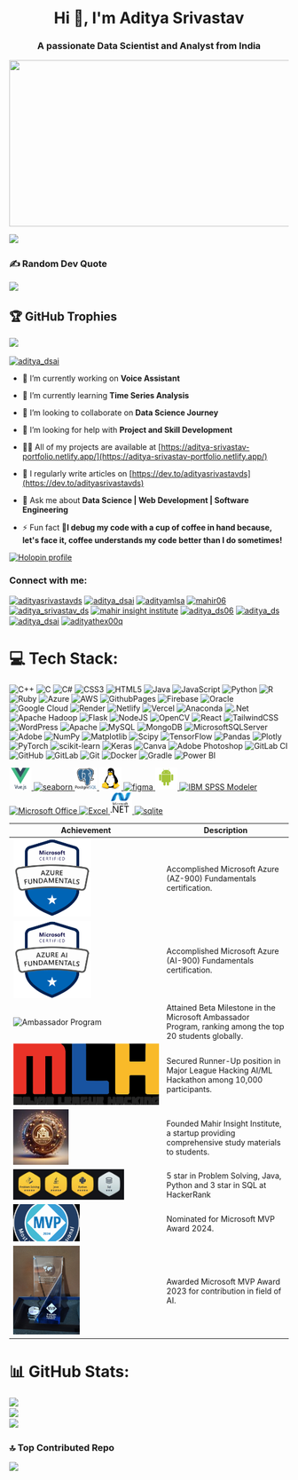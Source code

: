 <h1 align="center">Hi 👋, I'm Aditya Srivastav</h1>
<h3 align="center">A passionate Data Scientist and Analyst from India</h3>

<img src = "https://github.com/AdityaSrivastavDS/AdityaSrivastavDS/blob/main/resources/cd.gif" align = "center" width = "2500" height = "300">

[![](https://visitcount.itsvg.in/api?id=AdityaSrivastavDS&icon=8&color=5)](https://visitcount.itsvg.in)

### ✍️ Random Dev Quote
![](https://quotes-github-readme.vercel.app/api?type=horizontal&theme=radical)

## 🏆 GitHub Trophies
![](https://github-profile-trophy.vercel.app/?username=AdityaSrivastavDS&theme=radical&no-frame=false&no-bg=true&margin-w=4)

<p align="left"> <a href="https://twitter.com/Aditya_DSAI" target="blank"><img src="https://img.shields.io/twitter/follow/Aditya_DSAI?logo=twitter&style=for-the-badge" alt="aditya_dsai" /></a> </p>



- 🔭 I’m currently working on **Voice Assistant**

- 🌱 I’m currently learning **Time Series Analysis**

- 👯 I’m looking to collaborate on **Data Science Journey**

- 🤝 I’m looking for help with **Project and Skill Development**

- 👨‍💻 All of my projects are available at [https://aditya-srivastav-portfolio.netlify.app/](https://aditya-srivastav-portfolio.netlify.app/)

- 📝 I regularly write articles on [https://dev.to/adityasrivastavds](https://dev.to/adityasrivastavds)

- 💬 Ask me about **Data Science | Web Development | Software Engineering**



- ⚡ Fun fact **🌟I debug my code with a cup of coffee in hand because, let's face it, coffee understands my code better than I do sometimes!**

[![Holopin profile](https://holopin.me/adityathestar)](https://holopin.io/@adityathestar)

<h3 align="left">Connect with me:</h3>
<p align="left">
<a href="https://dev.to/adityasrivastavds" target="blank"><img align="center" src="https://raw.githubusercontent.com/rahuldkjain/github-profile-readme-generator/master/src/images/icons/Social/devto.svg" alt="adityasrivastavds" height="30" width="40" /></a>
<a href="https://twitter.com/Aditya_DSAI" target="blank"><img align="center" src="https://raw.githubusercontent.com/rahuldkjain/github-profile-readme-generator/master/src/images/icons/Social/twitter.svg" alt="aditya_dsai" height="30" width="40" /></a>
<a href="https://linkedin.com/in/adityamlsa" target="blank"><img align="center" src="https://raw.githubusercontent.com/rahuldkjain/github-profile-readme-generator/master/src/images/icons/Social/linked-in-alt.svg" alt="adityamlsa" height="30" width="40" /></a>
<a href="https://kaggle.com/mahir06" target="blank"><img align="center" src="https://raw.githubusercontent.com/rahuldkjain/github-profile-readme-generator/master/src/images/icons/Social/kaggle.svg" alt="mahir06" height="30" width="40" /></a>
<a href="https://instagram.com/aditya_srivastav_ds" target="blank"><img align="center" src="https://raw.githubusercontent.com/rahuldkjain/github-profile-readme-generator/master/src/images/icons/Social/instagram.svg" alt="aditya_srivastav_ds" height="30" width="40" /></a>
<a href="https://www.youtube.com/@MahirInsightInstitute" target="blank"><img align="center" src="https://raw.githubusercontent.com/rahuldkjain/github-profile-readme-generator/master/src/images/icons/Social/youtube.svg" alt="mahir insight institute" height="30" width="40" /></a>
<a href="https://www.codechef.com/users/aditya_ds06" target="blank"><img align="center" src="https://cdn.jsdelivr.net/npm/simple-icons@3.1.0/icons/codechef.svg" alt="aditya_ds06" height="30" width="40" /></a>
<a href="https://www.hackerrank.com/aditya_ds" target="blank"><img align="center" src="https://raw.githubusercontent.com/rahuldkjain/github-profile-readme-generator/master/src/images/icons/Social/hackerrank.svg" alt="aditya_ds" height="30" width="40" /></a>
<a href="https://www.leetcode.com/aditya_dsai" target="blank"><img align="center" src="https://raw.githubusercontent.com/rahuldkjain/github-profile-readme-generator/master/src/images/icons/Social/leet-code.svg" alt="aditya_dsai" height="30" width="40" /></a>
<a href="https://auth.geeksforgeeks.org/user/adityathex00q" target="blank"><img align="center" src="https://raw.githubusercontent.com/rahuldkjain/github-profile-readme-generator/master/src/images/icons/Social/geeks-for-geeks.svg" alt="adityathex00q" height="30" width="40" /></a>
</p>

# 💻 Tech Stack:
![C++](https://img.shields.io/badge/c++-%2300599C.svg?style=plastic&logo=c%2B%2B&logoColor=white) ![C](https://img.shields.io/badge/c-%2300599C.svg?style=plastic&logo=c&logoColor=white) ![C#](https://img.shields.io/badge/c%23-%23239120.svg?style=plastic&logo=csharp&logoColor=white) ![CSS3](https://img.shields.io/badge/css3-%231572B6.svg?style=plastic&logo=css3&logoColor=white) ![HTML5](https://img.shields.io/badge/html5-%23E34F26.svg?style=plastic&logo=html5&logoColor=white) ![Java](https://img.shields.io/badge/java-%23ED8B00.svg?style=plastic&logo=openjdk&logoColor=white) ![JavaScript](https://img.shields.io/badge/javascript-%23323330.svg?style=plastic&logo=javascript&logoColor=%23F7DF1E)  ![Python](https://img.shields.io/badge/python-3670A0?style=plastic&logo=python&logoColor=ffdd54)  ![R](https://img.shields.io/badge/r-%23276DC3.svg?style=plastic&logo=r&logoColor=white) ![Ruby](https://img.shields.io/badge/ruby-%23CC342D.svg?style=plastic&logo=ruby&logoColor=white)  ![Azure](https://img.shields.io/badge/azure-%230072C6.svg?style=plastic&logo=microsoftazure&logoColor=white) ![AWS](https://img.shields.io/badge/AWS-%23FF9900.svg?style=plastic&logo=amazon-aws&logoColor=white) ![GithubPages](https://img.shields.io/badge/github%20pages-121013?style=plastic&logo=github&logoColor=white) ![Firebase](https://img.shields.io/badge/firebase-%23039BE5.svg?style=plastic&logo=firebase) ![Oracle](https://img.shields.io/badge/Oracle-F80000?style=plastic&logo=oracle&logoColor=white) ![Google Cloud](https://img.shields.io/badge/GoogleCloud-%234285F4.svg?style=plastic&logo=google-cloud&logoColor=white)  ![Render](https://img.shields.io/badge/Render-%46E3B7.svg?style=plastic&logo=render&logoColor=white) ![Netlify](https://img.shields.io/badge/netlify-%23000000.svg?style=plastic&logo=netlify&logoColor=#00C7B7) ![Vercel](https://img.shields.io/badge/vercel-%23000000.svg?style=plastic&logo=vercel&logoColor=white) ![Anaconda](https://img.shields.io/badge/Anaconda-%2344A833.svg?style=plastic&logo=anaconda&logoColor=white) ![.Net](https://img.shields.io/badge/.NET-5C2D91?style=plastic&logo=.net&logoColor=white)  ![Apache Hadoop](https://img.shields.io/badge/Apache%20Hadoop-66CCFF?style=plastic&logo=apachehadoop&logoColor=black) ![Flask](https://img.shields.io/badge/flask-%23000.svg?style=plastic&logo=flask&logoColor=white)  ![NodeJS](https://img.shields.io/badge/node.js-6DA55F?style=plastic&logo=node.js&logoColor=white) ![OpenCV](https://img.shields.io/badge/opencv-%23white.svg?style=plastic&logo=opencv&logoColor=white) ![React](https://img.shields.io/badge/react-%2320232a.svg?style=plastic&logo=react&logoColor=%2361DAFB) ![TailwindCSS](https://img.shields.io/badge/tailwindcss-%2338B2AC.svg?style=plastic&logo=tailwind-css&logoColor=white) ![WordPress](https://img.shields.io/badge/WordPress-%23117AC9.svg?style=plastic&logo=WordPress&logoColor=white) ![Apache](https://img.shields.io/badge/apache-%23D42029.svg?style=plastic&logo=apache&logoColor=white)  ![MySQL](https://img.shields.io/badge/mysql-4479A1.svg?style=plastic&logo=mysql&logoColor=white) ![MongoDB](https://img.shields.io/badge/MongoDB-%234ea94b.svg?style=plastic&logo=mongodb&logoColor=white) ![MicrosoftSQLServer](https://img.shields.io/badge/Microsoft%20SQL%20Server-CC2927?style=plastic&logo=microsoft%20sql%20server&logoColor=white) ![Adobe](https://img.shields.io/badge/adobe-%23FF0000.svg?style=plastic&logo=adobe&logoColor=white) ![NumPy](https://img.shields.io/badge/numpy-%23013243.svg?style=plastic&logo=numpy&logoColor=white) ![Matplotlib](https://img.shields.io/badge/Matplotlib-%23ffffff.svg?style=plastic&logo=Matplotlib&logoColor=black) ![Scipy](https://img.shields.io/badge/SciPy-%230C55A5.svg?style=plastic&logo=scipy&logoColor=%white) ![TensorFlow](https://img.shields.io/badge/TensorFlow-%23FF6F00.svg?style=plastic&logo=TensorFlow&logoColor=white) ![Pandas](https://img.shields.io/badge/pandas-%23150458.svg?style=plastic&logo=pandas&logoColor=white) ![Plotly](https://img.shields.io/badge/Plotly-%233F4F75.svg?style=plastic&logo=plotly&logoColor=white) ![PyTorch](https://img.shields.io/badge/PyTorch-%23EE4C2C.svg?style=plastic&logo=PyTorch&logoColor=white) ![scikit-learn](https://img.shields.io/badge/scikit--learn-%23F7931E.svg?style=plastic&logo=scikit-learn&logoColor=white) ![Keras](https://img.shields.io/badge/Keras-%23D00000.svg?style=plastic&logo=Keras&logoColor=white) ![Canva](https://img.shields.io/badge/Canva-%2300C4CC.svg?style=plastic&logo=Canva&logoColor=white) ![Adobe Photoshop](https://img.shields.io/badge/adobe%20photoshop-%2331A8FF.svg?style=plastic&logo=adobe%20photoshop&logoColor=white)  ![GitLab CI](https://img.shields.io/badge/gitlab%20CI-%23181717.svg?style=plastic&logo=gitlab&logoColor=white) ![GitHub](https://img.shields.io/badge/github-%23121011.svg?style=plastic&logo=github&logoColor=white) ![GitLab](https://img.shields.io/badge/gitlab-%23181717.svg?style=plastic&logo=gitlab&logoColor=white) ![Git](https://img.shields.io/badge/git-%23F05033.svg?style=plastic&logo=git&logoColor=white) ![Docker](https://img.shields.io/badge/docker-%230db7ed.svg?style=plastic&logo=docker&logoColor=white) ![Gradle](https://img.shields.io/badge/Gradle-02303A.svg?style=plastic&logo=Gradle&logoColor=white) ![Power BI](https://img.shields.io/badge/power_bi-F2C811?style=plastic&logo=powerbi&logoColor=black) 


<p align="left">
<a href="https://vuejs.org/" target="_blank" rel="noreferrer"> 
  <img src="https://raw.githubusercontent.com/devicons/devicon/master/icons/vuejs/vuejs-original-wordmark.svg" alt="vuejs" width="40" height="40"/> 
</a>
<a href="https://seaborn.pydata.org/" target="_blank" rel="noreferrer"> 
  <img src="https://seaborn.pydata.org/_images/logo-mark-lightbg.svg" alt="seaborn" width="40" height="40"/> 
</a>
<a href="https://www.postgresql.org" target="_blank" rel="noreferrer"> 
  <img src="https://raw.githubusercontent.com/devicons/devicon/master/icons/postgresql/postgresql-original-wordmark.svg" alt="postgresql" width="40" height="40"/> 
</a>
<a href="https://www.linux.org/" target="_blank" rel="noreferrer"> 
  <img src="https://raw.githubusercontent.com/devicons/devicon/master/icons/linux/linux-original.svg" alt="linux" width="40" height="40"/> 
</a>
<a href="https://www.figma.com/" target="_blank" rel="noreferrer"> 
  <img src="https://www.vectorlogo.zone/logos/figma/figma-icon.svg" alt="figma" width="40" height="40"/> 
</a>
<a href="https://developer.android.com" target="_blank" rel="noreferrer"> 
  <img src="https://raw.githubusercontent.com/devicons/devicon/master/icons/android/android-original-wordmark.svg" alt="android" width="40" height="40"/> 
</a>
<a href="https://www.ibm.com/analytics/spss-statistics-software" target="_blank" rel="noreferrer">
  <img src="https://cdn.jsdelivr.net/gh/devicons/devicon@latest/icons/spss/spss-original.svg" alt="IBM SPSS Modeler" width="40" height="40"/> 
</a>
<a href="https://www.office.com" target="_blank" rel="noreferrer">
  <img src="https://img.icons8.com/?size=100&id=37619&format=png&color=000000" alt="Microsoft Office" width="40" height="40"/> 
</a>
<a href="https://www.microsoft.com/en-us/microsoft-365/excel" target="_blank" rel="noreferrer">
  <img src="https://img.icons8.com/?size=100&id=117561&format=png&color=000000" alt="Excel" width="40" height="40"/> 
</a>
<a href="https://dotnet.microsoft.com/" target="_blank" rel="noreferrer"> <img src="https://raw.githubusercontent.com/devicons/devicon/master/icons/dot-net/dot-net-original-wordmark.svg" alt="dotnet" width="40" height="40"/> </a>
<a href="https://www.sqlite.org/" target="_blank" rel="noreferrer"> <img src="https://www.vectorlogo.zone/logos/sqlite/sqlite-icon.svg" alt="sqlite" width="40" height="40"/> </a>
</p>

| Achievement | Description |
|-------------|------------ |
| <img src="https://github.com/AdityaSrivastavDS/AdityaSrivastavDS/blob/main/resources/az.svg" width="140"> | Accomplished Microsoft Azure (AZ-900) Fundamentals certification. |
| <img src="https://github.com/AdityaSrivastavDS/AdityaSrivastavDS/blob/main/resources/AI-900%2BBadge.svg" width="140"> | Accomplished Microsoft Azure (AI-900) Fundamentals certification. |  |
| ![Ambassador Program](https://img.icons8.com/?size=100&id=22989&format=png&color=000000) | Attained Beta Milestone in the Microsoft Ambassador Program, ranking among the top 20 students globally. |  |
| ![Hackathon](https://github.com/AdityaSrivastavDS/AdityaSrivastavDS/blob/main/resources/mlh.svg) | Secured Runner-Up position in Major League Hacking AI/ML Hackathon among 10,000 participants. |  |
| ![Mahir Insight Institute](https://github.com/AdityaSrivastavDS/AdityaSrivastavDS/blob/main/resources/mii.jpg) | Founded Mahir Insight Institute, a startup providing comprehensive study materials to students. |  |
| <img src="https://github.com/AdityaSrivastavDS/AdityaSrivastavDS/blob/main/resources/badge.jpg" width="200"> | 5 star in Problem Solving, Java, Python and 3 star in SQL at HackerRank | |
| <img src="https://github.com/AdityaSrivastavDS/AdityaSrivastavDS/blob/main/resources/mvp.svg" width="120"> | Nominated for Microsoft MVP Award 2024. | |
| <img src="https://github.com/AdityaSrivastavDS/AdityaSrivastavDS/blob/main/resources/mvp.jpg" width="120"> | Awarded Microsoft MVP Award 2023 for contribution in field of AI. | |

# 📊 GitHub Stats:
![](https://github-readme-stats.vercel.app/api?username=AdityaSrivastavDS&theme=ambient_gradient&hide_border=false&include_all_commits=true&count_private=true)<br/>
![](https://github-readme-streak-stats.herokuapp.com/?user=AdityaSrivastavDS&theme=ambient_gradient&hide_border=false)<br/>
![](https://github-readme-stats.vercel.app/api/top-langs/?username=AdityaSrivastavDS&theme=ambient_gradient&hide_border=false&include_all_commits=true&count_private=true&layout=compact)

### 🔝 Top Contributed Repo
![](https://github-contributor-stats.vercel.app/api?username=AdityaSrivastavDS&limit=5&theme=dark&combine_all_yearly_contributions=true)


